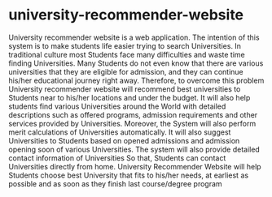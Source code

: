 # university-recommender-website
University recommender website is a web application. The intention of this system is to make students life easier trying to search Universities. In traditional culture most Students face many difficulties and waste time finding Universities. Many Students do not even know that there are various universities that they are eligible for admission, and they can continue his/her educational journey right away. Therefore, to overcome this problem University recommender website will recommend best universities to Students near to his/her locations and under the budget. It will also help students find various Universities around the World with detailed descriptions such as offered programs, admission requirements and other services provided by Universities. Moreover, the System will also perform merit calculations of Universities automatically. It will also suggest Universities to Students based on opened admissions and admission opening soon of various Universities. The system will also provide detailed contact information of Universities So that, Students can contact Universities directly from home. University Recommender Website will help Students choose best University that fits to his/her needs, at earliest as possible and as soon as they finish last course/degree program
